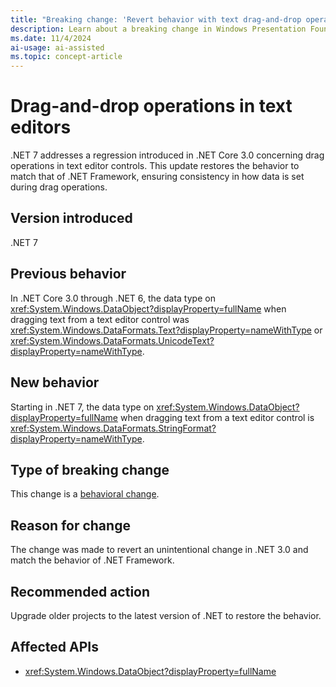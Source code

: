 ```yaml
---
title: "Breaking change: 'Revert behavior with text drag-and-drop operations'"
description: Learn about a breaking change in Windows Presentation Foundation (WPF) and .NET 7. Drag-and-drop behavior was reverted to .NET Framework behavior when dragging text from a text editor control.
ms.date: 11/4/2024
ai-usage: ai-assisted
ms.topic: concept-article
---
```


# Drag-and-drop operations in text editors

.NET 7 addresses a regression introduced in .NET Core 3.0 concerning drag operations in text editor controls. This update restores the behavior to match that of .NET Framework, ensuring consistency in how data is set during drag operations.

## Version introduced

.NET 7

## Previous behavior

In .NET Core 3.0 through .NET 6, the data type on <xref:System.Windows.DataObject?displayProperty=fullName> when dragging text from a text editor control was <xref:System.Windows.DataFormats.Text?displayProperty=nameWithType> or <xref:System.Windows.DataFormats.UnicodeText?displayProperty=nameWithType>.

## New behavior

Starting in .NET 7, the data type on <xref:System.Windows.DataObject?displayProperty=fullName> when dragging text from a text editor control is <xref:System.Windows.DataFormats.StringFormat?displayProperty=nameWithType>.

## Type of breaking change

This change is a [behavioral change](../../categories.md#behavioral-change).

## Reason for change

The change was made to revert an unintentional change in .NET 3.0 and match the behavior of .NET Framework.

## Recommended action

Upgrade older projects to the latest version of .NET to restore the behavior.

## Affected APIs

- <xref:System.Windows.DataObject?displayProperty=fullName>
